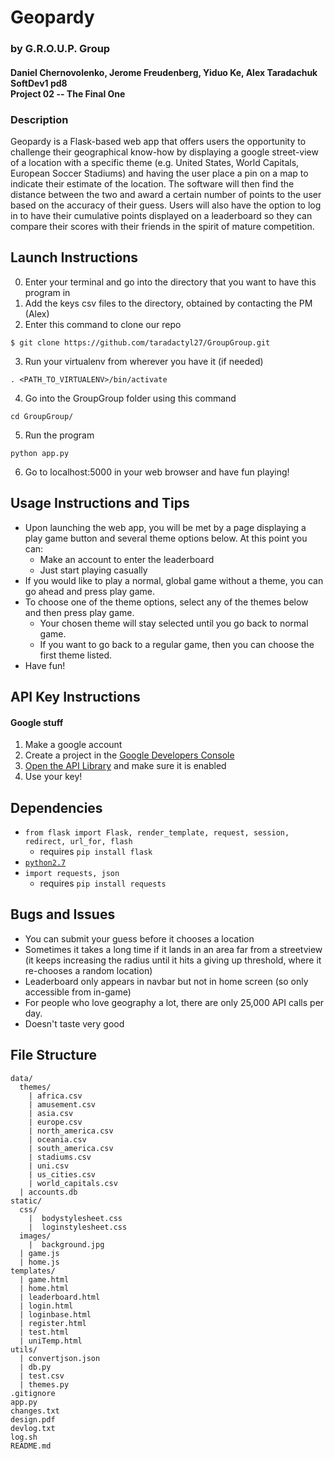 # Geopardy
### by G.R.O.U.P. Group
#### Daniel Chernovolenko, Jerome Freudenberg, Yiduo Ke, Alex Taradachuk<br>SoftDev1 pd8<br>Project 02 -- The Final One

### Description

Geopardy is a Flask-based web app that offers users the opportunity to challenge their geographical know-how by displaying a google street-view of a location with a specific theme (e.g. United States, World Capitals, European Soccer Stadiums) and having the user place a pin on a map to indicate their estimate of the location. The software will then find the distance between the two and award a certain number of points to the user based on the accuracy of their guess. Users will also have the option to log in to have their cumulative points displayed on a leaderboard so they can compare their scores with their friends in the spirit of mature competition.

## Launch Instructions


0. Enter your terminal and go into the directory that you want to have this program in
1. Add the keys csv files to the directory, obtained by contacting the PM (Alex)
2. Enter this command to clone our repo
```
$ git clone https://github.com/taradactyl27/GroupGroup.git
```
3. Run your virtualenv from wherever you have it (if needed)
```
. <PATH_TO_VIRTUALENV>/bin/activate
```
4. Go into the GroupGroup folder using this command
```
cd GroupGroup/
```
5. Run the program
```
python app.py
```
6. Go to localhost:5000 in your web browser and have fun playing!

## Usage Instructions and Tips
* Upon launching the web app, you will be met by a page displaying a play game button and several theme options below. At this point you can:
  * Make an account to enter the leaderboard
  * Just start playing casually
* If you would like to play a normal, global game without a theme, you can go ahead and press play game.
* To choose one of the theme options, select any of the themes below and then press play game.
  * Your chosen theme will stay selected until you go back to normal game.
  * If you want to go back to a regular game, then you can choose the first theme listed.
* Have fun!

## API Key Instructions

#### Google stuff
1. Make a google account
2. Create a project in the [Google Developers Console](https://console.developers.google.com)
3. [Open the API Library](https://console.developers.google.com/apis/library?project=_) and make sure it is enabled
4. Use your key!

## Dependencies
* `from flask import Flask, render_template, request, session, redirect, url_for, flash`
  * requires `pip install flask`
* [`python2.7`](https://www.python.org/download/releases/2.7/)
* `import requests, json`
  * requires `pip install requests`

## Bugs and Issues
* You can submit your guess before it chooses a location
* Sometimes it takes a long time if it lands in an area far from a streetview (it keeps increasing the radius until it hits a giving up threshold, where it re-chooses a random location)
* Leaderboard only appears in navbar but not in home screen (so only accessible from in-game)
* For people who love geography a lot, there are only 25,000 API calls per day.
* Doesn't taste very good

## File Structure
```
data/
  themes/
    | africa.csv
    | amusement.csv
    | asia.csv
    | europe.csv
    | north_america.csv
    | oceania.csv
    | south_america.csv
    | stadiums.csv
    | uni.csv
    | us_cities.csv
    | world_capitals.csv
  | accounts.db
static/
  css/
    |  bodystylesheet.css
    |  loginstylesheet.css
  images/
    |  background.jpg
  | game.js
  | home.js
templates/
  | game.html
  | home.html
  | leaderboard.html
  | login.html
  | loginbase.html
  | register.html
  | test.html
  | uniTemp.html
utils/
  | convertjson.json
  | db.py
  | test.csv
  | themes.py
.gitignore
app.py
changes.txt
design.pdf
devlog.txt
log.sh
README.md
```
